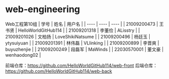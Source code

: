 # web-engineering
Web工程第10组
| 学号 | 姓名 |  用户名  |
|  ----  | ----  | ---- |
| 21009200473 | 王书贤 | HelloWorldGitHub114 |
| 21009201318 | 李董俭 | ALisstry |
| 21009201026 | 文柏扬 | LoveShikiNatsume |
| 21009200496 | 杨廷玉 | ytysuiyuan |
| 21009201391 | 林伟磊 | VLlinking |
| 21009200899 | 李晋爽 | buyuzhenjie |
| 21009200249 | 段磊军 | MaWinds |
| 22030570001 | 董文豪 | wenhaodong02 |

前端仓库：https://github.com/HelloWorldGitHub114/web-front
后端仓库：https://github.com/HelloWorldGitHub114/web-back
